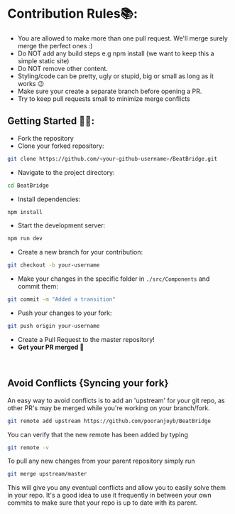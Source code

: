 # Contribution Rules📚:

- You are allowed to make more than one pull request. We'll merge surely merge the perfect ones :)
- Do NOT add any build steps e.g npm install (we want to keep this a simple static site)
- Do NOT remove other content.
- Styling/code can be pretty, ugly or stupid, big or small as long as it works 😉
- Make sure your create a separate branch before opening a PR.
- Try to keep pull requests small to minimize merge conflicts


## Getting Started 🤩🤗:

- Fork the repository
- Clone your forked repository: 
```bash
git clone https://github.com/<your-github-username>/BeatBridge.git
```
- Navigate to the project directory: 
```bash
cd BeatBridge
```
- Install dependencies: 
```bash
npm install
```
- Start the development server: 
```bash
npm run dev
```
- Create a new branch for your contribution: 
```bash
git checkout -b your-username
```
- Make your changes in the specific folder in `./src/Components` and commit them: 
```bash 
git commit -m "Added a transition"
```
- Push your changes to your fork: 
```bash
git push origin your-username
```
- Create a Pull Request to the master repository!
- **Get your PR merged 🚀**

<br>

## Avoid Conflicts {Syncing your fork}

An easy way to avoid conflicts is to add an 'upstream' for your git repo, as other PR's may be merged while you're working on your branch/fork.   

```bash
git remote add upstream https://github.com/pooranjoyb/BeatBridge
```

You can verify that the new remote has been added by typing
```bash
git remote -v
```

To pull any new changes from your parent repository simply run
```bash
git merge upstream/master
```

This will give you any eventual conflicts and allow you to easily solve them in your repo. It's a good idea to use it frequently in between your own commits to make sure that your repo is up to date with its parent.
